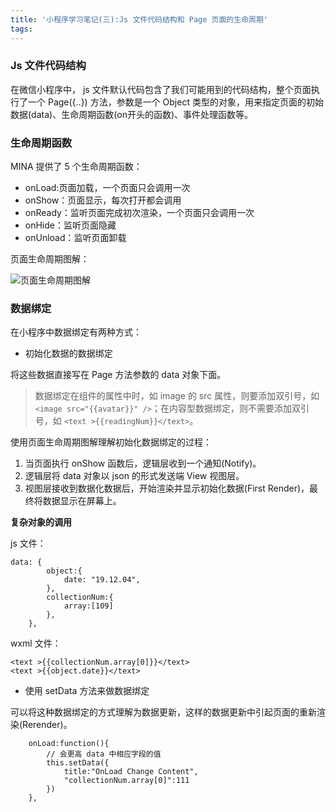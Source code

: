```yaml
---
title: '小程序学习笔记(三):Js 文件代码结构和 Page 页面的生命周期'
tags:
---
```


### Js 文件代码结构

在微信小程序中， js 文件默认代码包含了我们可能用到的代码结构，整个页面执行了一个 Page({..}) 方法，参数是一个 Object 类型的对象，用来指定页面的初始数据(data)、生命周期函数(on开头的函数)、事件处理函数等。

### 生命周期函数

MINA 提供了 5 个生命周期函数：

* onLoad:页面加载，一个页面只会调用一次
* onShow：页面显示，每次打开都会调用
* onReady：监听页面完成初次渲染，一个页面只会调用一次
* onHide：监听页面隐藏
* onUnload：监听页面卸载

页面生命周期图解：

![页面生命周期图解](https://res.wx.qq.com/wxdoc/dist/assets/img/page-lifecycle.2e646c86.png)


### 数据绑定

在小程序中数据绑定有两种方式：

* 初始化数据的数据绑定

将这些数据直接写在 Page 方法参数的 data 对象下面。



> 数据绑定在组件的属性中时，如 image 的 src 属性，则要添加双引号，如 `<image src="{{avatar}}" />`；在内容型数据绑定，则不需要添加双引号，如 `<text >{{readingNum}}</text>`。

使用页面生命周期图解理解初始化数据绑定的过程：

1. 当页面执行 onShow 函数后，逻辑层收到一个通知(Notify)。
2. 逻辑层将 data 对象以 json 的形式发送端  View 视图层。
3. 视图层接收到数据化数据后，开始渲染并显示初始化数据(First Render)，最终将数据显示在屏幕上。

**复杂对象的调用**

js 文件：
```
data: {
        object:{
            date: "19.12.04",
        },
        collectionNum:{
            array:[109]
        },
    },
```
wxml 文件：

```
<text >{{collectionNum.array[0]}}</text>
<text >{{object.date}}</text>
```


* 使用 setData 方法来做数据绑定

可以将这种数据绑定的方式理解为数据更新，这样的数据更新中引起页面的重新渲染(Rerender)。

```
    onLoad:function(){
        // 会更高 data 中相应字段的值
        this.setData({
            title:"OnLoad Change Content",
            "collectionNum.array[0]":111
        })
    },
```
